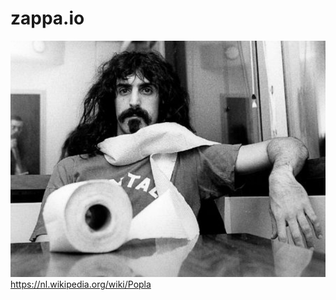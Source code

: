 # zappa.io
![](https://github.com/nondejus/zappa/blob/main/ArtBoard%20Image%20(164).jpg)
https://nl.wikipedia.org/wiki/Popla
